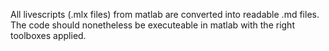 
All livescripts (.mlx files) from matlab are converted into readable .md files. The code should nonetheless be executeable in matlab with the right toolboxes applied.

